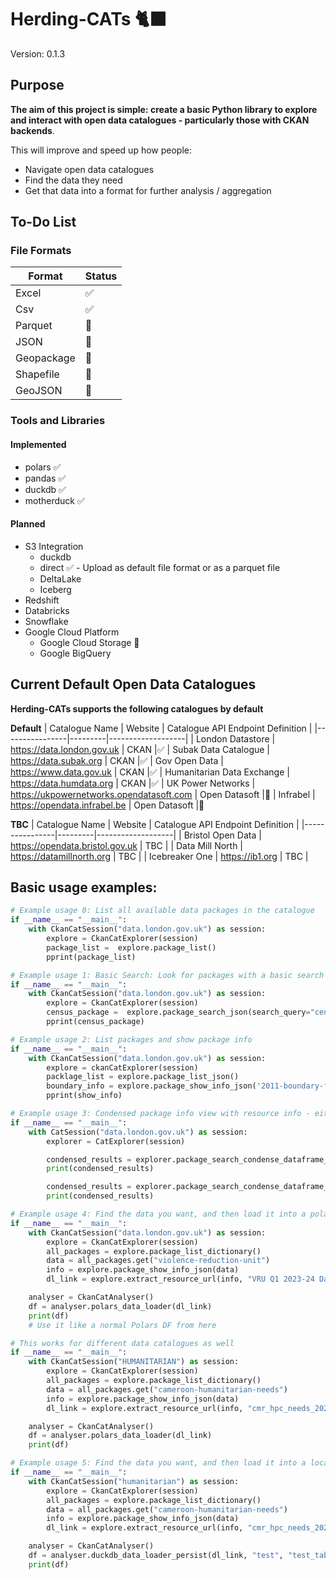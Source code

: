 # Herding-CATs 🐈‍⬛

Version: 0.1.3

## Purpose

**The aim of this project is simple: create a basic Python library to explore and interact with open data catalogues - particularly those with CKAN backends**.

This will improve and speed up how people:
- Navigate open data catalogues
- Find the data they need
- Get that data into a format for further analysis / aggregation

## To-Do List

### File Formats

| Format     | Status |
|------------|--------|
| Excel       | ✅    |
| Csv        | ✅     |
| Parquet    | 🚧     |
| JSON       | 🚧     |
| Geopackage | 🚧     |
| Shapefile  | 🚧     |
| GeoJSON    | 🚧     |

### Tools and Libraries

#### Implemented
- polars ✅
- pandas ✅
- duckdb ✅
- motherduck ✅

#### Planned
- S3 Integration
  - duckdb
  - direct ✅ - Upload as default file format or as a parquet file
  - DeltaLake
  - Iceberg
- Redshift
- Databricks
- Snowflake
- Google Cloud Platform
  - Google Cloud Storage 🚧
  - Google BigQuery


## Current Default Open Data Catalogues

**Herding-CATs supports the following catalogues by default**

**Default**
| Catalogue Name | Website | Catalogue API Endpoint Definition |
|----------------|---------|-------------------|
| London Datastore | https://data.london.gov.uk | CKAN |✅
| Subak Data Catalogue | https://data.subak.org | CKAN |✅
| Gov Open Data | https://www.data.gov.uk | CKAN |✅
| Humanitarian Data Exchange | https://data.humdata.org | CKAN |✅
| UK Power Networks | https://ukpowernetworks.opendatasoft.com | Open Datasoft |🚧
| Infrabel | https://opendata.infrabel.be | Open Datasoft |🚧

**TBC**
| Catalogue Name | Website | Catalogue API Endpoint Definition |
|----------------|---------|-------------------|
| Bristol Open Data | https://opendata.bristol.gov.uk | TBC |
| Data Mill North | https://datamillnorth.org | TBC |
| Icebreaker One | https://ib1.org | TBC |

## Basic usage examples:

```python
# Example usage 0: List all available data packages in the catalogue
if __name__ == "__main__":
    with CkanCatSession("data.london.gov.uk") as session:
        explore = CkanCatExplorer(session)
        package_list =  explore.package_list()
        pprint(package_list)
```

```python
# Example usage 1: Basic Search: Look for packages with a basic search term
if __name__ == "__main__":
    with CkanCatSession("data.london.gov.uk") as session:
        explore = CkanCatExplorer(session)
        census_package =  explore.package_search_json(search_query="census")
        pprint(census_package)
```

```python
# Example usage 2: List packages and show package info
if __name__ == "__main__":
    with CkanCatSession("data.london.gov.uk") as session:
        explore = ckanCatExplorer(session)
        packlage_list = explore.package_list_json()
        boundary_info = explore.package_show_info_json('2011-boundary-files')
        pprint(show_info)
```

```python
# Example usage 3: Condensed package info view with resource info - either packed or unpacked
if __name__ == "__main__":
    with CatSession("data.london.gov.uk") as session:
        explorer = CatExplorer(session)

        condensed_results = explorer.package_search_condense_dataframe_packed("police", 'polars')
        print(condensed_results)

        condensed_results = explorer.package_search_condense_dataframe_unpacked("police", 'polars')
        print(condensed_results)
```

```python
# Example usage 4: Find the data you want, and then load it into a polars df for further processing
if __name__ == "__main__":
    with CkanCatSession("data.london.gov.uk") as session:
        explore = CkanCatExplorer(session)
        all_packages = explore.package_list_dictionary()
        data = all_packages.get("violence-reduction-unit")
        info = explore.package_show_info_json(data)
        dl_link = explore.extract_resource_url(info, "VRU Q1 2023-24 Dataset")

    analyser = CkanCatAnalyser()
    df = analyser.polars_data_loader(dl_link)
    print(df)
    # Use it like a normal Polars DF from here

# This works for different data catalogues as well
if __name__ == "__main__":
    with CkanCatSession("HUMANITARIAN") as session:
        explore = CkanCatExplorer(session)
        all_packages = explore.package_list_dictionary()
        data = all_packages.get("cameroon-humanitarian-needs")
        info = explore.package_show_info_json(data)
        dl_link = explore.extract_resource_url(info, "cmr_hpc_needs_2024")

    analyser = CkanCatAnalyser()
    df = analyser.polars_data_loader(dl_link)
    print(df)
```

```python
# Example usage 5: Find the data you want, and then load it into a local duckdb for further processing
if __name__ == "__main__":
    with CkanCatSession("humanitarian") as session:
        explore = CkanCatExplorer(session)
        all_packages = explore.package_list_dictionary()
        data = all_packages.get("cameroon-humanitarian-needs")
        info = explore.package_show_info_json(data)
        dl_link = explore.extract_resource_url(info, "cmr_hpc_needs_2024")

    analyser = CkanCatAnalyser()
    df = analyser.duckdb_data_loader_persist(dl_link, "test", "test_table")
    print(df)
```
